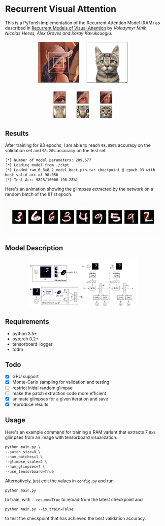 # Recurrent Visual Attention

This is a PyTorch implementation of the Recurrent Attention Model (RAM) as described in [Recurrent Models of Visual Attention](https://arxiv.org/abs/1406.6247) by *Volodymyr Mnih, Nicolas Heess, Alex Graves and Koray Kavukcuoglu*.

<p align="center">
 <img src="./plots/bbox.png" alt="Drawing", width=60%>
</p>
<p align="center">
 <img src="./plots/glimpses.png" alt="Drawing", width=40%>
</p>

## Results

After training for 93 epochs, I am able to reach `98.050%` accuracy on the validation set and `98.28%` accuracy on the test set.

```
[*] Number of model parameters: 209,677
[*] Loading model from ./ckpt
[*] Loaded ram_6_8x8_2_model_best.pth.tar checkpoint @ epoch 93 with best valid acc of 98.050
[*] Test Acc: 9828/10000 (98.28%)
```

Here's an animation showing the glimpses extracted by the network on a random batch of the 81'st epoch.

<p align="center">
 <img src="./plots/example.gif" alt="Drawing">
</p>

## Model Description

<p align="center">
 <img src="./plots/model.png" alt="Drawing", width=70%>
</p>

## Requirements

- python 3.5+
- pytorch 0.2+
- tensorboard_logger
- tqdm

## Todo

- [x] GPU support
- [x] Monte-Carlo sampling for validation and testing
- [ ] restrict initial random glimpse
- [ ] make the patch extraction code more efficient
- [x] animate glimpses for a given iteration and save
- [x] reproduce results

## Usage

Here's an example command for training a RAM variant that extracts 7 `8x8` glimpses from an image with tensorboard visualization.

```
python main.py \
--patch_size=8 \
--num_patches=1 \
--glimpse_scale=2 \
--num_glimpses=7 \
--use_tensorboard=True
```

Alternatively, just edit the values in `config.py` and run

```
python main.py
```

to train, with `--resume=True` to reload from the latest checkpoint and

```
python main.py --is_train=False
```
to test the checkpoint that has achieved the best validation accuracy.